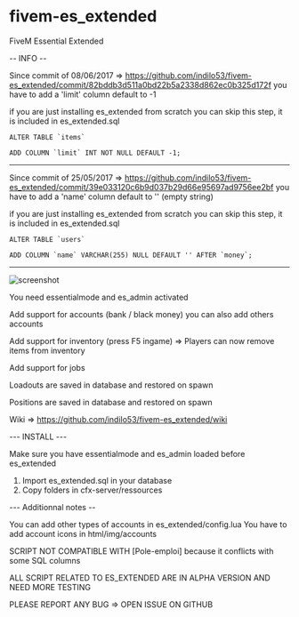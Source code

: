 # fivem-es_extended
FiveM Essential Extended

-- INFO --

Since commit of 08/06/2017 => https://github.com/indilo53/fivem-es_extended/commit/82bddb3d511a0bd22b5a2338d862ec0b325d172f you have to add a 'limit' column default to -1

if you are just installing es_extended from scratch you can skip this step, it is included in es_extended.sql

```
ALTER TABLE `items`

ADD COLUMN `limit` INT NOT NULL DEFAULT -1;
```
___

Since commit of 25/05/2017 => https://github.com/indilo53/fivem-es_extended/commit/39e033120c6b9d037b29d66e95697ad9756ee2bf you have to add a 'name' column default to '' (empty string)

if you are just installing es_extended from scratch you can skip this step, it is included in es_extended.sql

```
ALTER TABLE `users` 

ADD COLUMN `name` VARCHAR(255) NULL DEFAULT '' AFTER `money`;
```
___

![screenshot](http://gta-metropolis.ml/Files/Image/Acceuil.jpg)

You need essentialmode and es_admin activated

Add support for accounts (bank / black money) you can also add others accounts

Add support for inventory (press F5 ingame) => Players can now remove items from inventory

Add support for jobs

Loadouts are saved in database and restored on spawn

Positions are saved in database and restored on spawn

Wiki => https://github.com/indilo53/fivem-es_extended/wiki

--- INSTALL ---

Make sure you have essentialmode and es_admin loaded before es_extended

1) Import es_extended.sql in your database
2) Copy folders in cfx-server/ressources

--- Additionnal notes --

You can add other types of accounts in es_extended/config.lua
You have to add account icons in html/img/accounts

SCRIPT NOT COMPATIBLE WITH [Pole-emploi] because it conflicts with some SQL columns

ALL SCRIPT RELATED TO ES_EXTENDED ARE IN ALPHA VERSION AND NEED MORE TESTING

PLEASE REPORT ANY BUG => OPEN ISSUE ON GITHUB
